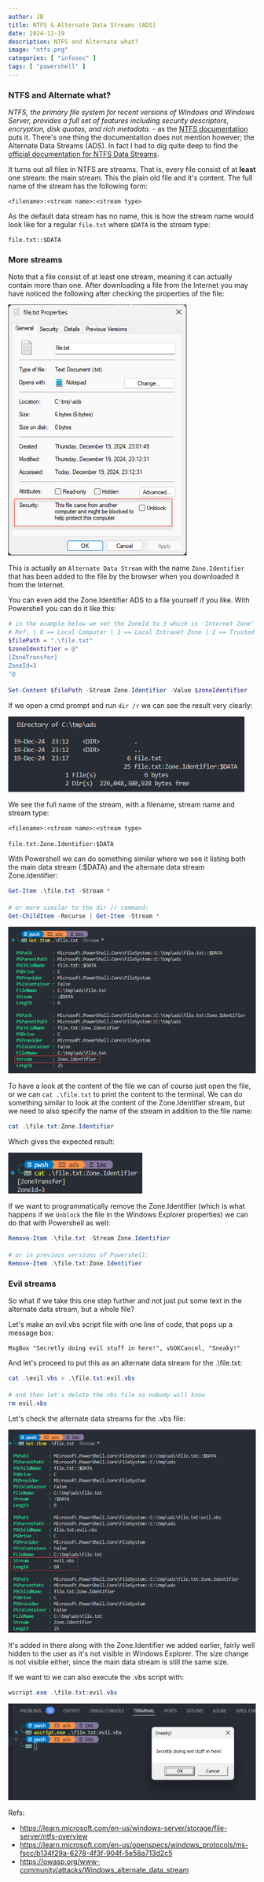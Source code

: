 ```yaml
---
author: JB
title: NTFS & Alternate Data Streams (ADS)
date: 2024-12-19
description: NTFS and Alternate what?
image: "ntfs.png"
categories: [ "infosec" ]
tags: [ "powershell" ]
---
```


### NTFS and Alternate what?

*NTFS, the primary file system for recent versions of Windows and Windows Server, provides a full set of features including security descriptors, encryption, disk quotas, and rich metadata.* - as the [NTFS documentation](https://learn.microsoft.com/en-us/windows-server/storage/file-server/ntfs-overview) puts it. There's one thing the documentation does not mention however; the Alternate Data Streams (ADS). In fact I had to dig quite deep to find the [official documentation for NTFS Data Streams](https://learn.microsoft.com/en-us/openspecs/windows_protocols/ms-fscc/b134f29a-6278-4f3f-904f-5e58a713d2c5).

It turns out all files in NTFS are streams. That is, every file consist of at **least** one stream: the main stream. This the plain old file and it's content. The full name of the stream has the following form:

```ntfsstream
<filename>:<stream name>:<stream type>
```

As the default data stream has no name, this is how the stream name would look like for a regular `file.txt` where `$DATA` is the stream type:

```ntfsstream
file.txt::$DATA
```

### More streams

Note that a file consist of at least one stream, meaning it can actually contain more than one. After downloading a file from the Internet you may have noticed the following after checking the properties of the file:

![NTFS file security warning](ntfs-file-security-warning.png)

This is actually an `Alternate Data Stream` with the name `Zone.Identifier` that has been added to the file by the browser when you downloaded it from the Internet.

You can even add the Zone.Identifier ADS to a file yourself if you like. With Powershell you can do it like this:

```powershell
# in the example below we set the ZoneId to 3 which is 'Internet Zone'
# Ref: | 0 == Local Computer | 1 == Local Intranet Zone | 2 == Trusted Site Zone | 3 == Internet Zone | 4 == Restricted Site Zone
$filePath = ".\file.txt"
$zoneIdentifier = @"
[ZoneTransfer]
ZoneId=3
"@

Set-Content $filePath -Stream Zone.Identifier -Value $zoneIdentifier
```

If we open a cmd prompt and run `dir /r` we can see the result very clearly:

![dir /r](dir-zone-identifier.png)

We see the full name of the stream, with a filename, stream name and stream type:

```ntfsstream
<filename>:<stream name>:<stream type>

file.txt:Zone.Identifier:$DATA
```

With Powershell we can do something similar where we see it listing both the main data stream (:$DATA) and the alternate data stream Zone.Identifier:

```powershell
Get-Item .\file.txt -Stream * 

# or more similar to the dir /r command:
Get-ChildItem -Recurse | Get-Item -Stream * 
```

![Get-Item .\file.txt -Stream *](get-item.png)

To have a look at the content of the file we can of course just open the file, or we can `cat .\file.txt` to print the content to the terminal. We can do something similar to look at the content of the Zone.Identifier stream, but we need to also specify the name of the stream in addition to the file name:

```powershell
cat .\file.txt:Zone.Identifier
```

Which gives the expected result:

![cat .\file.txt:Zone.Identifier](cat-zone-identifier.png)

If we want to programmatically remove the Zone.Identifier (which is what happens if we `Unblock` the file in the Windows Explorer properties) we can do that with Powershell as well:

```powershell
Remove-Item .\file.txt -Stream Zone.Identifier

# or in previous versions of Powershell:
Remove-Item .\file.txt:Zone.Identifier
```

### Evil streams

So what if we take this one step further and not just put some text in the alternate data stream, but a whole file?

Let's make an evil.vbs script file with one line of code, that pops up a message box:

```vbs
MsgBox "Secretly doing evil stuff in here!", vbOKCancel, "Sneaky!"
```

And let's proceed to put this as an alternate data stream for the .\file.txt:

```powershell
cat .\evil.vbs > .\file.txt:evil.vbs

# and then let's delete the vbs file so nobody will know
rm evil.vbs
```

Let's check the alternate data streams for the .vbs file:

![.\file.txt:evil.vbs](evil.png)

It's added in there along with the Zone.Identifier we added earlier, fairly well hidden to the user as it's not visible in Windows Explorer. The size change is not visible either, since the main data stream is still the same size.

If we want to we can also execute the .vbs script with:

```powershell
wscript.exe .\file.txt:evil.vbs
```

![wscript exec](wscript-exec.png)


Refs:
- https://learn.microsoft.com/en-us/windows-server/storage/file-server/ntfs-overview
- https://learn.microsoft.com/en-us/openspecs/windows_protocols/ms-fscc/b134f29a-6278-4f3f-904f-5e58a713d2c5
- https://owasp.org/www-community/attacks/Windows_alternate_data_stream